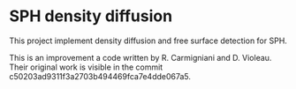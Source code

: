 # SPH density diffusion

This project implement density diffusion and free surface detection for SPH.

This is an improvement a code written by R. Carmigniani and D. Violeau. Their original work is visible in the commit c50203ad9311f3a2703b494469fca7e4dde067a5.
